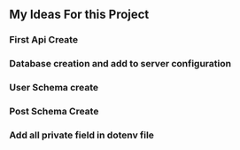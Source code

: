 ## My Ideas For this Project

### First Api Create

### Database creation and add to server configuration

### User Schema create

### Post Schema Create

### Add all private field in dotenv file
